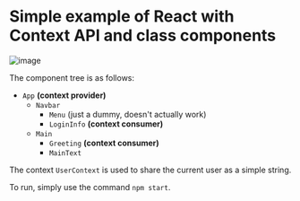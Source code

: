 # Simple example of React with Context API and class components

![image](https://user-images.githubusercontent.com/25844355/164505221-26fde4bd-7333-4287-a86a-29e2595b5bb2.png)


The component tree is as follows:

- `App` **(context provider)**
  - `Navbar`
    - `Menu` (just a dummy, doesn't actually work)
    - `LoginInfo` **(context consumer)**
  - `Main`
    - `Greeting` **(context consumer)**
    - `MainText`

The context `UserContext` is used to share the current user as a simple string.

To run, simply use the command `npm start`.
